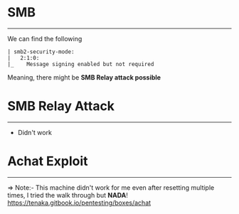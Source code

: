 # SMB
---
We can find the following
```
| smb2-security-mode: 
|   2:1:0: 
|_    Message signing enabled but not required
```
Meaning, there might be **SMB Relay attack possible**

# SMB Relay Attack
---
- Didn't work


# Achat Exploit
---
=> Note:- This machine didn't work for me even after resetting multiple times, I tried the walk through but **NADA**!
https://tenaka.gitbook.io/pentesting/boxes/achat